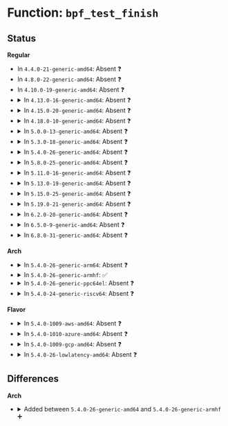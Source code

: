 # Function: <code>bpf_test_finish</code>

## Status
<b>Regular</b>
<ul>
<li>
In <code>4.4.0-21-generic-amd64</code>: Absent ❓
</li>
<li>
In <code>4.8.0-22-generic-amd64</code>: Absent ❓
</li>
<li>
In <code>4.10.0-19-generic-amd64</code>: Absent ❓
</li>
<li>
<details>
<summary>In <code>4.13.0-16-generic-amd64</code>: Absent ❓</summary>

```json
{
  "name": "bpf_test_finish",
  "collision_type": "Unique Static",
  "inline_type": "Selective",
  "funcs": [
    {
      "addr": 18446744071587285040,
      "name": "bpf_test_finish",
      "external": false,
      "loc": "net/bpf/test_run.c:52",
      "file": "net/bpf/test_run.c",
      "inline": "not declared, inlined",
      "caller_inline": [],
      "caller_func": [
        "net/bpf/test_run.c:bpf_prog_test_run_xdp",
        "net/bpf/test_run.c:bpf_prog_test_run_skb"
      ]
    }
  ],
  "symbols": [
    {
      "addr": 18446744071587285040,
      "name": "bpf_test_finish.isra.6",
      "section": ".text",
      "bind": "STB_LOCAL",
      "size": 184
    }
  ]
}
```
</details>
</li>
<li>
<details>
<summary>In <code>4.15.0-20-generic-amd64</code>: Absent ❓</summary>

```json
{
  "name": "bpf_test_finish",
  "collision_type": "Unique Static",
  "inline_type": "Selective",
  "funcs": [
    {
      "addr": 18446744071587805200,
      "name": "bpf_test_finish",
      "external": false,
      "loc": "net/bpf/test_run.c:52",
      "file": "net/bpf/test_run.c",
      "inline": "not declared, inlined",
      "caller_inline": [],
      "caller_func": [
        "net/bpf/test_run.c:bpf_prog_test_run_xdp",
        "net/bpf/test_run.c:bpf_prog_test_run_skb"
      ]
    }
  ],
  "symbols": [
    {
      "addr": 18446744071587805200,
      "name": "bpf_test_finish.isra.7",
      "section": ".text",
      "bind": "STB_LOCAL",
      "size": 184
    }
  ]
}
```
</details>
</li>
<li>
<details>
<summary>In <code>4.18.0-10-generic-amd64</code>: Absent ❓</summary>

```json
{
  "name": "bpf_test_finish",
  "collision_type": "Unique Static",
  "inline_type": "Selective",
  "funcs": [
    {
      "addr": 18446744071588147792,
      "name": "bpf_test_finish",
      "external": false,
      "loc": "net/bpf/test_run.c:52",
      "file": "net/bpf/test_run.c",
      "inline": "not declared, inlined",
      "caller_inline": [],
      "caller_func": [
        "net/bpf/test_run.c:bpf_prog_test_run_xdp",
        "net/bpf/test_run.c:bpf_prog_test_run_skb"
      ]
    }
  ],
  "symbols": [
    {
      "addr": 18446744071588147792,
      "name": "bpf_test_finish.isra.9",
      "section": ".text",
      "bind": "STB_LOCAL",
      "size": 175
    }
  ]
}
```
</details>
</li>
<li>
<details>
<summary>In <code>5.0.0-13-generic-amd64</code>: Absent ❓</summary>

```json
{
  "name": "bpf_test_finish",
  "collision_type": "Unique Static",
  "inline_type": "Selective",
  "funcs": [
    {
      "addr": 18446744071588330736,
      "name": "bpf_test_finish",
      "external": false,
      "loc": "net/bpf/test_run.c:75",
      "file": "net/bpf/test_run.c",
      "inline": "not declared, inlined",
      "caller_inline": [],
      "caller_func": [
        "net/bpf/test_run.c:bpf_prog_test_run_xdp",
        "net/bpf/test_run.c:bpf_prog_test_run_skb"
      ]
    }
  ],
  "symbols": [
    {
      "addr": 18446744071588330736,
      "name": "bpf_test_finish.isra.10",
      "section": ".text",
      "bind": "STB_LOCAL",
      "size": 218
    }
  ]
}
```
</details>
</li>
<li>
<details>
<summary>In <code>5.3.0-18-generic-amd64</code>: Absent ❓</summary>

```json
{
  "name": "bpf_test_finish",
  "collision_type": "Unique Static",
  "inline_type": "Selective",
  "funcs": [
    {
      "addr": 18446744071588729872,
      "name": "bpf_test_finish",
      "external": false,
      "loc": "net/bpf/test_run.c:76",
      "file": "net/bpf/test_run.c",
      "inline": "not declared, inlined",
      "caller_inline": [],
      "caller_func": [
        "net/bpf/test_run.c:bpf_prog_test_run_flow_dissector",
        "net/bpf/test_run.c:bpf_prog_test_run_xdp",
        "net/bpf/test_run.c:bpf_prog_test_run_skb"
      ]
    }
  ],
  "symbols": [
    {
      "addr": 18446744071588729872,
      "name": "bpf_test_finish.isra.0",
      "section": ".text",
      "bind": "STB_LOCAL",
      "size": 334
    }
  ]
}
```
</details>
</li>
<li>
<details>
<summary>In <code>5.4.0-26-generic-amd64</code>: Absent ❓</summary>

```json
{
  "name": "bpf_test_finish",
  "collision_type": "Unique Static",
  "inline_type": "Selective",
  "funcs": [
    {
      "addr": 18446744071588953536,
      "name": "bpf_test_finish",
      "external": false,
      "loc": "net/bpf/test_run.c:76",
      "file": "net/bpf/test_run.c",
      "inline": "not declared, inlined",
      "caller_inline": [],
      "caller_func": [
        "net/bpf/test_run.c:bpf_prog_test_run_flow_dissector",
        "net/bpf/test_run.c:bpf_prog_test_run_xdp",
        "net/bpf/test_run.c:bpf_prog_test_run_skb"
      ]
    }
  ],
  "symbols": [
    {
      "addr": 18446744071588953536,
      "name": "bpf_test_finish.isra.0",
      "section": ".text",
      "bind": "STB_LOCAL",
      "size": 347
    }
  ]
}
```
</details>
</li>
<li>
<details>
<summary>In <code>5.8.0-25-generic-amd64</code>: Absent ❓</summary>

```json
{
  "name": "bpf_test_finish",
  "collision_type": "Unique Static",
  "inline_type": "Selective",
  "funcs": [
    {
      "addr": 18446744071589848880,
      "name": "bpf_test_finish",
      "external": false,
      "loc": "net/bpf/test_run.c:81",
      "file": "net/bpf/test_run.c",
      "inline": "not declared, inlined",
      "caller_inline": [],
      "caller_func": [
        "net/bpf/test_run.c:bpf_prog_test_run_flow_dissector",
        "net/bpf/test_run.c:bpf_prog_test_run_xdp",
        "net/bpf/test_run.c:bpf_prog_test_run_skb"
      ]
    }
  ],
  "symbols": [
    {
      "addr": 18446744071589848880,
      "name": "bpf_test_finish.isra.0",
      "section": ".text",
      "bind": "STB_LOCAL",
      "size": 347
    }
  ]
}
```
</details>
</li>
<li>
<details>
<summary>In <code>5.11.0-16-generic-amd64</code>: Absent ❓</summary>

```json
{
  "name": "bpf_test_finish",
  "collision_type": "Unique Static",
  "inline_type": "Selective",
  "funcs": [
    {
      "addr": 18446744071589887456,
      "name": "bpf_test_finish",
      "external": false,
      "loc": "net/bpf/test_run.c:82",
      "file": "net/bpf/test_run.c",
      "inline": "not declared, inlined",
      "caller_inline": [],
      "caller_func": [
        "net/bpf/test_run.c:bpf_prog_test_run_flow_dissector",
        "net/bpf/test_run.c:bpf_prog_test_run_xdp",
        "net/bpf/test_run.c:bpf_prog_test_run_skb"
      ]
    }
  ],
  "symbols": [
    {
      "addr": 18446744071589887456,
      "name": "bpf_test_finish.isra.0",
      "section": ".text",
      "bind": "STB_LOCAL",
      "size": 332
    }
  ]
}
```
</details>
</li>
<li>
<details>
<summary>In <code>5.13.0-19-generic-amd64</code>: Absent ❓</summary>

```json
{
  "name": "bpf_test_finish",
  "collision_type": "Unique Static",
  "inline_type": "Selective",
  "funcs": [
    {
      "addr": 18446744071589793936,
      "name": "bpf_test_finish",
      "external": false,
      "loc": "net/bpf/test_run.c:129",
      "file": "net/bpf/test_run.c",
      "inline": "not declared, inlined",
      "caller_inline": [],
      "caller_func": [
        "net/bpf/test_run.c:bpf_prog_test_run_sk_lookup",
        "net/bpf/test_run.c:bpf_prog_test_run_flow_dissector",
        "net/bpf/test_run.c:bpf_prog_test_run_xdp",
        "net/bpf/test_run.c:bpf_prog_test_run_skb"
      ]
    }
  ],
  "symbols": [
    {
      "addr": 18446744071589793936,
      "name": "bpf_test_finish.isra.0",
      "section": ".text",
      "bind": "STB_LOCAL",
      "size": 332
    }
  ]
}
```
</details>
</li>
<li>
<details>
<summary>In <code>5.15.0-25-generic-amd64</code>: Absent ❓</summary>

```json
{
  "name": "bpf_test_finish",
  "collision_type": "Unique Static",
  "inline_type": "Selective",
  "funcs": [
    {
      "addr": 18446744071590551760,
      "name": "bpf_test_finish",
      "external": false,
      "loc": "net/bpf/test_run.c:130",
      "file": "net/bpf/test_run.c",
      "inline": "not declared, inlined",
      "caller_inline": [],
      "caller_func": [
        "net/bpf/test_run.c:bpf_prog_test_run_sk_lookup",
        "net/bpf/test_run.c:bpf_prog_test_run_flow_dissector",
        "net/bpf/test_run.c:bpf_prog_test_run_xdp",
        "net/bpf/test_run.c:bpf_prog_test_run_skb"
      ]
    }
  ],
  "symbols": [
    {
      "addr": 18446744071590551760,
      "name": "bpf_test_finish.isra.0",
      "section": ".text",
      "bind": "STB_LOCAL",
      "size": 329
    }
  ]
}
```
</details>
</li>
<li>
<details>
<summary>In <code>5.19.0-21-generic-amd64</code>: Absent ❓</summary>

```json
{
  "name": "bpf_test_finish",
  "collision_type": "Unique Static",
  "inline_type": "Selective",
  "funcs": [
    {
      "addr": 18446744071592162384,
      "name": "bpf_test_finish",
      "external": false,
      "loc": "net/bpf/test_run.c:413",
      "file": "net/bpf/test_run.c",
      "inline": "not declared, inlined",
      "caller_inline": [],
      "caller_func": [
        "net/bpf/test_run.c:bpf_prog_test_run_sk_lookup",
        "net/bpf/test_run.c:bpf_prog_test_run_flow_dissector",
        "net/bpf/test_run.c:bpf_prog_test_run_xdp",
        "net/bpf/test_run.c:bpf_prog_test_run_skb"
      ]
    }
  ],
  "symbols": [
    {
      "addr": 18446744071592162384,
      "name": "bpf_test_finish.isra.0",
      "section": ".text",
      "bind": "STB_LOCAL",
      "size": 646
    }
  ]
}
```
</details>
</li>
<li>
<details>
<summary>In <code>6.2.0-20-generic-amd64</code>: Absent ❓</summary>

```json
{
  "name": "bpf_test_finish",
  "collision_type": "Unique Static",
  "inline_type": "Selective",
  "funcs": [
    {
      "addr": 18446744071593989696,
      "name": "bpf_test_finish",
      "external": false,
      "loc": "net/bpf/test_run.c:413",
      "file": "net/bpf/test_run.c",
      "inline": "not declared, inlined",
      "caller_inline": [],
      "caller_func": [
        "net/bpf/test_run.c:bpf_prog_test_run_sk_lookup",
        "net/bpf/test_run.c:bpf_prog_test_run_flow_dissector",
        "net/bpf/test_run.c:bpf_prog_test_run_xdp",
        "net/bpf/test_run.c:bpf_prog_test_run_skb"
      ]
    }
  ],
  "symbols": [
    {
      "addr": 18446744071593989696,
      "name": "bpf_test_finish.isra.0",
      "section": ".text",
      "bind": "STB_LOCAL",
      "size": 714
    }
  ]
}
```
</details>
</li>
<li>
<details>
<summary>In <code>6.5.0-9-generic-amd64</code>: Absent ❓</summary>

```json
{
  "name": "bpf_test_finish",
  "collision_type": "Unique Static",
  "inline_type": "Selective",
  "funcs": [
    {
      "addr": 18446744071594367232,
      "name": "bpf_test_finish",
      "external": false,
      "loc": "net/bpf/test_run.c:434",
      "file": "net/bpf/test_run.c",
      "inline": "not declared, inlined",
      "caller_inline": [],
      "caller_func": [
        "net/bpf/test_run.c:bpf_prog_test_run_nf",
        "net/bpf/test_run.c:bpf_prog_test_run_sk_lookup",
        "net/bpf/test_run.c:bpf_prog_test_run_flow_dissector",
        "net/bpf/test_run.c:bpf_prog_test_run_xdp",
        "net/bpf/test_run.c:bpf_prog_test_run_skb"
      ]
    }
  ],
  "symbols": [
    {
      "addr": 18446744071594367232,
      "name": "bpf_test_finish.isra.0",
      "section": ".text",
      "bind": "STB_LOCAL",
      "size": 783
    }
  ]
}
```
</details>
</li>
<li>
<details>
<summary>In <code>6.8.0-31-generic-amd64</code>: Absent ❓</summary>

```json
{
  "name": "bpf_test_finish",
  "collision_type": "Unique Static",
  "inline_type": "Selective",
  "funcs": [
    {
      "addr": 18446744071595168048,
      "name": "bpf_test_finish",
      "external": false,
      "loc": "net/bpf/test_run.c:435",
      "file": "net/bpf/test_run.c",
      "inline": "not declared, inlined",
      "caller_inline": [],
      "caller_func": [
        "net/bpf/test_run.c:bpf_prog_test_run_nf",
        "net/bpf/test_run.c:bpf_prog_test_run_sk_lookup",
        "net/bpf/test_run.c:bpf_prog_test_run_flow_dissector",
        "net/bpf/test_run.c:bpf_prog_test_run_xdp",
        "net/bpf/test_run.c:bpf_prog_test_run_skb"
      ]
    }
  ],
  "symbols": [
    {
      "addr": 18446744071595168048,
      "name": "bpf_test_finish.isra.0",
      "section": ".text",
      "bind": "STB_LOCAL",
      "size": 783
    }
  ]
}
```
</details>
</li>
</ul>
<b>Arch</b>
<ul>
<li>
<details>
<summary>In <code>5.4.0-26-generic-arm64</code>: Absent ❓</summary>

```json
{
  "name": "bpf_test_finish",
  "collision_type": "Unique Static",
  "inline_type": "Selective",
  "funcs": [
    {
      "addr": 18446603336502555000,
      "name": "bpf_test_finish",
      "external": false,
      "loc": "net/bpf/test_run.c:76",
      "file": "net/bpf/test_run.c",
      "inline": "not declared, inlined",
      "caller_inline": [],
      "caller_func": [
        "net/bpf/test_run.c:bpf_prog_test_run_flow_dissector",
        "net/bpf/test_run.c:bpf_prog_test_run_xdp",
        "net/bpf/test_run.c:bpf_prog_test_run_skb"
      ]
    }
  ],
  "symbols": [
    {
      "addr": 18446603336502555000,
      "name": "bpf_test_finish.isra.0",
      "section": ".text",
      "bind": "STB_LOCAL",
      "size": 716
    }
  ]
}
```
</details>
</li>
<li>
<details>
<summary>In <code>5.4.0-26-generic-armhf</code>: ✅</summary>

```c
int bpf_test_finish(const union bpf_attr * kattr, union bpf_attr * uattr, const void * data, u32 size, u32 retval, u32 duration)
```

```json
{
  "name": "bpf_test_finish",
  "collision_type": "Unique Static",
  "inline_type": "No",
  "funcs": [
    {
      "addr": 3235260164,
      "name": "bpf_test_finish",
      "external": false,
      "loc": "net/bpf/test_run.c:76",
      "file": "net/bpf/test_run.c",
      "inline": "seen, unknown",
      "caller_inline": [],
      "caller_func": [
        "net/bpf/test_run.c:bpf_prog_test_run_flow_dissector",
        "net/bpf/test_run.c:bpf_prog_test_run_xdp",
        "net/bpf/test_run.c:bpf_prog_test_run_skb"
      ]
    }
  ],
  "symbols": [
    {
      "addr": 3235260164,
      "name": "bpf_test_finish",
      "section": ".text",
      "bind": "STB_LOCAL",
      "size": 724
    }
  ]
}
```
</details>
</li>
<li>
<details>
<summary>In <code>5.4.0-26-generic-ppc64el</code>: Absent ❓</summary>

```json
{
  "name": "bpf_test_finish",
  "collision_type": "Unique Static",
  "inline_type": "Selective",
  "funcs": [
    {
      "addr": 13835058055296132912,
      "name": "bpf_test_finish",
      "external": false,
      "loc": "net/bpf/test_run.c:76",
      "file": "net/bpf/test_run.c",
      "inline": "not declared, inlined",
      "caller_inline": [],
      "caller_func": [
        "net/bpf/test_run.c:bpf_prog_test_run_flow_dissector",
        "net/bpf/test_run.c:bpf_prog_test_run_flow_dissector",
        "net/bpf/test_run.c:bpf_prog_test_run_xdp",
        "net/bpf/test_run.c:bpf_prog_test_run_skb"
      ]
    }
  ],
  "symbols": [
    {
      "addr": 13835058055296132912,
      "name": "bpf_test_finish.isra.0",
      "section": ".text",
      "bind": "STB_LOCAL",
      "size": 496
    }
  ]
}
```
</details>
</li>
<li>
<details>
<summary>In <code>5.4.0-24-generic-riscv64</code>: Absent ❓</summary>

```json
{
  "name": "bpf_test_finish",
  "collision_type": "Unique Static",
  "inline_type": "Selective",
  "funcs": [
    {
      "addr": 18446743936278715430,
      "name": "bpf_test_finish",
      "external": false,
      "loc": "net/bpf/test_run.c:76",
      "file": "net/bpf/test_run.c",
      "inline": "not declared, inlined",
      "caller_inline": [],
      "caller_func": [
        "net/bpf/test_run.c:bpf_prog_test_run_flow_dissector",
        "net/bpf/test_run.c:bpf_prog_test_run_xdp",
        "net/bpf/test_run.c:bpf_prog_test_run_skb"
      ]
    }
  ],
  "symbols": [
    {
      "addr": 18446743936278715430,
      "name": "bpf_test_finish.isra.0",
      "section": ".text",
      "bind": "STB_LOCAL",
      "size": 308
    }
  ]
}
```
</details>
</li>
</ul>
<b>Flavor</b>
<ul>
<li>
<details>
<summary>In <code>5.4.0-1009-aws-amd64</code>: Absent ❓</summary>

```json
{
  "name": "bpf_test_finish",
  "collision_type": "Unique Static",
  "inline_type": "Selective",
  "funcs": [
    {
      "addr": 18446744071588559920,
      "name": "bpf_test_finish",
      "external": false,
      "loc": "net/bpf/test_run.c:76",
      "file": "net/bpf/test_run.c",
      "inline": "not declared, inlined",
      "caller_inline": [],
      "caller_func": [
        "net/bpf/test_run.c:bpf_prog_test_run_flow_dissector",
        "net/bpf/test_run.c:bpf_prog_test_run_xdp",
        "net/bpf/test_run.c:bpf_prog_test_run_skb"
      ]
    }
  ],
  "symbols": [
    {
      "addr": 18446744071588559920,
      "name": "bpf_test_finish.isra.0",
      "section": ".text",
      "bind": "STB_LOCAL",
      "size": 347
    }
  ]
}
```
</details>
</li>
<li>
<details>
<summary>In <code>5.4.0-1010-azure-amd64</code>: Absent ❓</summary>

```json
{
  "name": "bpf_test_finish",
  "collision_type": "Unique Static",
  "inline_type": "Selective",
  "funcs": [
    {
      "addr": 18446744071588271904,
      "name": "bpf_test_finish",
      "external": false,
      "loc": "net/bpf/test_run.c:76",
      "file": "net/bpf/test_run.c",
      "inline": "not declared, inlined",
      "caller_inline": [],
      "caller_func": [
        "net/bpf/test_run.c:bpf_prog_test_run_flow_dissector",
        "net/bpf/test_run.c:bpf_prog_test_run_xdp",
        "net/bpf/test_run.c:bpf_prog_test_run_skb"
      ]
    }
  ],
  "symbols": [
    {
      "addr": 18446744071588271904,
      "name": "bpf_test_finish.isra.0",
      "section": ".text",
      "bind": "STB_LOCAL",
      "size": 347
    }
  ]
}
```
</details>
</li>
<li>
<details>
<summary>In <code>5.4.0-1009-gcp-amd64</code>: Absent ❓</summary>

```json
{
  "name": "bpf_test_finish",
  "collision_type": "Unique Static",
  "inline_type": "Selective",
  "funcs": [
    {
      "addr": 18446744071588892096,
      "name": "bpf_test_finish",
      "external": false,
      "loc": "net/bpf/test_run.c:76",
      "file": "net/bpf/test_run.c",
      "inline": "not declared, inlined",
      "caller_inline": [],
      "caller_func": [
        "net/bpf/test_run.c:bpf_prog_test_run_flow_dissector",
        "net/bpf/test_run.c:bpf_prog_test_run_xdp",
        "net/bpf/test_run.c:bpf_prog_test_run_skb"
      ]
    }
  ],
  "symbols": [
    {
      "addr": 18446744071588892096,
      "name": "bpf_test_finish.isra.0",
      "section": ".text",
      "bind": "STB_LOCAL",
      "size": 347
    }
  ]
}
```
</details>
</li>
<li>
<details>
<summary>In <code>5.4.0-26-lowlatency-amd64</code>: Absent ❓</summary>

```json
{
  "name": "bpf_test_finish",
  "collision_type": "Unique Static",
  "inline_type": "Selective",
  "funcs": [
    {
      "addr": 18446744071589034272,
      "name": "bpf_test_finish",
      "external": false,
      "loc": "net/bpf/test_run.c:76",
      "file": "net/bpf/test_run.c",
      "inline": "not declared, inlined",
      "caller_inline": [],
      "caller_func": [
        "net/bpf/test_run.c:bpf_prog_test_run_flow_dissector",
        "net/bpf/test_run.c:bpf_prog_test_run_xdp",
        "net/bpf/test_run.c:bpf_prog_test_run_skb"
      ]
    }
  ],
  "symbols": [
    {
      "addr": 18446744071589034272,
      "name": "bpf_test_finish.isra.0",
      "section": ".text",
      "bind": "STB_LOCAL",
      "size": 372
    }
  ]
}
```
</details>
</li>
</ul>

## Differences
<b>Arch</b>
<ul>
<li>
<details>
<summary>Added between <code>5.4.0-26-generic-amd64</code> and <code>5.4.0-26-generic-armhf</code> ➕</summary>

```c
int bpf_test_finish(const union bpf_attr * kattr, union bpf_attr * uattr, const void * data, u32 size, u32 retval, u32 duration)
```
</details>
</li>
</ul>
